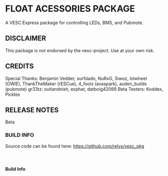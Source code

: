 # FLOAT ACESSORIES PACKAGE

A VESC Express package for controlling LEDs, BMS, and Pubmote.

<H2>DISCLAIMER</H2>

This package is not endorsed by the vesc-project. Use at your own risk.

<H2>CREDITS</H2>

Special Thanks: Benjamin Vedder, surfdado, NuRxG, Siwoz, lolwheel (OWIE), ThankTheMaker (rESCue), 4_fools (avaspark), auden_builds (pubmote)
gr33tz: outlandnish, exphat, datboig42069
Beta Testers: Koddex, Pickles

<H2>RELEASE NOTES</H2>

Beta

<H3>BUILD INFO</H3>

Source code can be found here: https://github.com/relys/vesc_pkg

#### &nbsp;
#### Build Info
